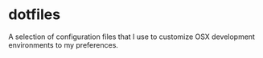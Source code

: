 # dotfiles

A selection of configuration files that I use to customize OSX development environments to my preferences. 
